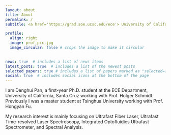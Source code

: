 ```yaml
---
layout: about
title: About
permalink: /
subtitle: <a href='https://grad.soe.ucsc.edu/ece'> University of California, Santa Cruz, ECE Department. 1156 High St, Santa Cruz, CA 95064, +86 18505815147.

profile:
  align: right
  image: prof_pic.jpg
  image_circular: false # crops the image to make it circular
 

news: true  # includes a list of news items
latest_posts: true  # includes a list of the newest posts
selected_papers: true # includes a list of papers marked as "selected={true}"
social: true  # includes social icons at the bottom of the page
---
```


I am Denghui Pan, a first-year Ph.D. student at the ECE Department, University of California, Santa Cruz working with Prof. Holger Schmidt. Previously I was a master student at Tsinghua University working with Prof. Hongyan Fu. 

My research interest is mainly focusing on Ultrafast Fiber Laser, Ultrafast Time-resolved Laser Spectroscopy, Integrated Optofluidics Ultrafast Spectrometer, and Spectral Analysis.


